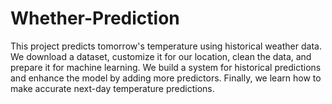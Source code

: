 # Whether-Prediction
 This project predicts tomorrow's temperature using historical weather data. We download a dataset, customize it for our location, clean the data, and prepare it for machine learning. We build a system for historical predictions and enhance the model by adding more predictors. Finally, we learn how to make accurate next-day temperature predictions.
